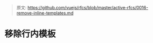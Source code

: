 > 原文: https://github.com/vuejs/rfcs/blob/master/active-rfcs/0016-remove-inline-templates.md
# 移除行内模板